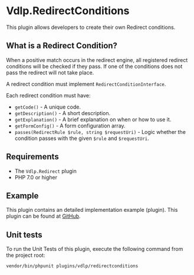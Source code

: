 # Vdlp.RedirectConditions

This plugin allows developers to create their own Redirect conditions.

## What is a Redirect Condition?

When a positive match occurs in the redirect engine, all registered redirect conditions will be checked if they pass. 
If one of the conditions does not pass the redirect will not take place.

A redirect condition must implement `RedirectConditionInterface`.

Each redirect condition must have:

* `getCode()` - A unique code.
* `getDescription()` - A short description.
* `getExplanation()` - A brief explanation on when or how to use it.
* `getFormConfig()` - A form configuration array.
* `passes(RedirectRule $rule, string $requestUri)` - Logic whether the condition passes with the given `$rule` and `$requestUri`.

## Requirements

- The `Vdlp.Redirect` plugin
- PHP 7.0 or higher

## Example

This plugin contains an detailed implementation example (plugin). This plugin can be found at [GitHub](https://github.com/vdlp/oc-redirectconditionsexample-plugin). 

## Unit tests

To run the Unit Tests of this plugin, execute the following command from the project root: 

```
vendor/bin/phpunit plugins/vdlp/redirectconditions
```
